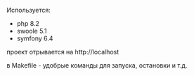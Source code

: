 Используется:
- php 8.2
- swoole 5.1
- symfony 6.4

проект отрывается на http://localhost

в Makefile - удобрые команды для запуска, остановки и т.д.
